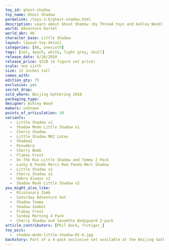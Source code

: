 ```yaml
---
toy_id: ghost-shadow
toy_name: Ghost Shadow
permalink: /toys-1-6/ghost-shadow.html
description: Learn about Ghost Shadow (by ThreeA toys and Ashley Wood) and how she relates to the World of Adventure Kartel, plus get the most detailed release info including release date, price, variants, colorways and more.
world: Adventure Kartel
world_abr: AK
character_base: Little Shadow
layout: layout-toy-detail
categories: [AK, onesixth]
tags: [set, 4pack, white, light grey, skull]
release_date: 6/26/2010
release_price: $320 (4 figure set price)
scale: one sixth
size: 12 inches tall
comes_with: 
edition_qty: 75
exclusive: yes
secret_drop:
sold_where: Beijing Gathering 2010
packaging_type: 
designer: Ashley Wood
makers: unknown
points_of_articulation: 30
variants: 
  -  Little Shadow v1
  -  Shadow Mode Little Shadow v1
  -  Cherry Shadow
  -  Little Shadow MK2 Latex
  -  Shadow2
  -  Penumbra
  -  Cherry Bomb
  -  Flakey Frost
  -  On The Run Little Shadow and Tommy 2 Pack
  -  Lucky 8 Panda Mercs Red Panda Merc Shadow
  -  Little Shadow v2
  -  Cherry Shadow v2
  -  Umbra Always v2
  -  Shadow Mode Little Shadow v2
you_might_also_like:
  -  Missionary Zomb
  -  Saturday Adventure Set
  -  Shadow Tommy
  -  Shadow Zombot
  -  Flakey Frost
  -  Sunday Morning 4 Pack
  -  Cherry Shadow and Sanakhte Bodyguard 2-pack
article_contributors: [Phil Back, frutiger_]
toy_pics:
  -  shadow-mode-little-shadow-01-6.jpg
backstory: Part of a 4-pack exclusive set available at the Beijing Gathering 2010. Set included Ghost Shadow, Missionary Zomb, Shadow Tommy, Shadow Zombot
---
```


